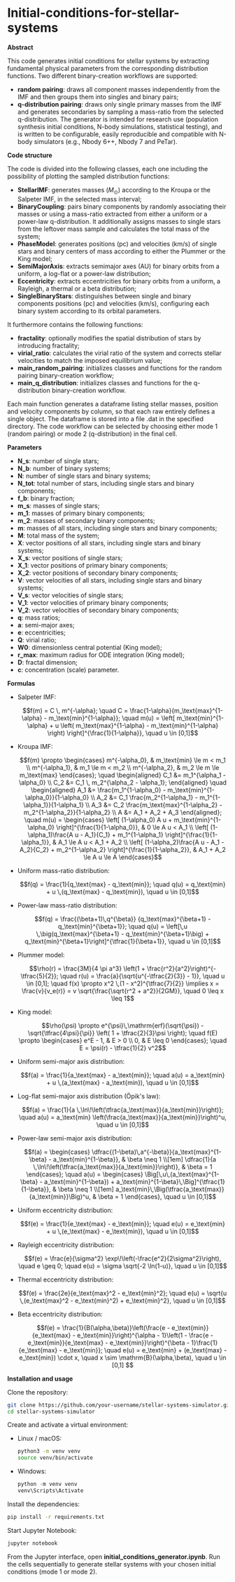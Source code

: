 # Initial-conditions-for-stellar-systems

**Abstract**

This code generates initial conditions for stellar systems by extracting fundamental physical parameters from the corresponding distribution functions. Two different binary-creation workflows are supported:
* **random pairing**: draws all component masses independently from the IMF and then groups them into singles and binary pairs;
* **q-distribution pairing**: draws only single primary masses from the IMF and generates secondaries by sampling a mass-ratio from the selected q-distribution.
The generator is intended for research use (population synthesis initial conditions, N-body simulations, statistical testing), and is written to be configurable, easily reproducible and compatible with N-body simulators (e.g., Nbody 6++, Nbody 7 and PeTar).

**Code structure**

The code is divided into the following classes, each one including the possibility of plotting the sampled distribution functions:

* **StellarIMF**: generates masses ($M_\odot$) according to the Kroupa or the Salpeter IMF, in the selected mass interval;
* **BinaryCoupling**: pairs binary components by randomly associating their masses or using a mass-ratio extracted from either a uniform or a power-law q-distribution. It additionally assigns masses to single stars from the leftover mass sample and calculates the total mass of the system;
* **PhaseModel**: generates positions (pc) and velocities (km/s) of single stars and binary centers of mass according to either the Plummer or the King model;
* **SemiMajorAxis**: extracts semimajor axes (AU) for binary orbits from a uniform, a log-flat or a power-law distribution;
* **Eccentricity**: extracts eccentricities for binary orbits from a uniform, a Rayleigh, a thermal or a beta distribution;
* **SingleBinaryStars**: distinguishes between single and binary components positions (pc) and velocities (km/s), configuring each binary system according to its orbital parameters.

It furthermore contains the following functions:

* **fractality**: optionally modifies the spatial distribution of stars by introducing fractality;
* **virial_ratio**: calculates the virial ratio of the system and corrects stellar velocities to match the imposed equilibrium value;
* **main_random_pairing**: initializes classes and functions for the random pairing binary-creation workflow;
* **main_q_distribution**: initializes classes and functions for the q-distribution binary-creation workflow.

Each main function generates a dataframe listing stellar masses, position and velocity components by column, so that each raw entirely defines a single object. The dataframe is stored into a file .dat in the specified directory.
The code workflow can be selected by choosing either mode 1 (random pairing) or mode 2 (q-distribution) in the final cell.

**Parameters**

* **N_s**: number of single stars;
* **N_b**: number of binary systems;
* **N**: number of single stars and binary systems;
* **N_tot**: total number of stars, including single stars and binary components;
* **f_b**: binary fraction;
* **m_s**: masses of single stars;
* **m_1**: masses of primary binary components;
* **m_2**: masses of secondary binary components;
* **m**: masses of all stars, including single stars and binary components;
* **M**: total mass of the system;
* **X**: vector positions of all stars, including single stars and binary systems;
* **X_s**: vector positions of single stars;
* **X_1**: vector positions of primary binary components;
* **X_2**: vector positions of secondary binary components;
* **V**: vector velocities of all stars, including single stars and binary systems;
* **V_s**: vector velocities of single stars;
* **V_1**: vector velocities of primary binary components;
* **V_2**: vector velocities of secondary binary components;
* **q**: mass ratios;
* **a**: semi-major axes;
* **e**: eccentricities;
* **Q**: virial ratio;
* **W0**: dimensionless central potential (King model);
* **r_max**: maximum radius for ODE integration (King model);
* **D**: fractal dimension;
* **c**: concentration (scale) parameter. 

**Formulas**

* Salpeter IMF:
  ```math
  f(m) = C \, m^{-\alpha}; \quad 
  C = \frac{1-\alpha}{m_\text{max}^{1-\alpha} - m_\text{min}^{1-\alpha}}; \quad
  m(u) = \left[ m_\text{min}^{1-\alpha} + u \left( m_\text{max}^{1-\alpha} - m_\text{min}^{1-\alpha} \right) \right]^{\frac{1}{1-\alpha}}, \quad u \in [0,1]
* Kroupa IMF:
  ```math
  f(m) \propto
  \begin{cases} 
  m^{-\alpha_0}, & m_\text{min} \le m < m_1 \\
  m^{-\alpha_1}, & m_1 \le m < m_2 \\
  m^{-\alpha_2}, & m_2 \le m \le m_\text{max}
  \end{cases}; \quad
  \begin{aligned}
  C_1 &= m_1^{\alpha_1 - \alpha_0} \\
  C_2 &= C_1 \, m_2^{\alpha_2 - \alpha_1};
  \end{aligned} \quad
  \begin{aligned}
  A_1 &= \frac{m_1^{1-\alpha_0} - m_\text{min}^{1-\alpha_0}}{1-\alpha_0} \\
  A_2 &= C_1 \frac{m_2^{1-\alpha_1} - m_1^{1-\alpha_1}}{1-\alpha_1} \\
  A_3 &= C_2 \frac{m_\text{max}^{1-\alpha_2} - m_2^{1-\alpha_2}}{1-\alpha_2} \\
  A &= A_1 + A_2 + A_3
  \end{aligned}; \quad
  m(u) =
  \begin{cases}
  \left[ (1-\alpha_0) A u + m_\text{min}^{1-\alpha_0} \right]^{\frac{1}{1-\alpha_0}}, & 0 \le A u < A_1 \\
  \left[ (1-\alpha_1)\frac{A u - A_1}{C_1} + m_1^{1-\alpha_1} \right]^{\frac{1}{1-\alpha_1}}, & A_1 \le A u < A_1 + A_2 \\
  \left[ (1-\alpha_2)\frac{A u - A_1 - A_2}{C_2} + m_2^{1-\alpha_2} \right]^{\frac{1}{1-\alpha_2}}, & A_1 + A_2 \le A u \le A
  \end{cases}
* Uniform mass-ratio distribution:
  ```math
  f(q) = \frac{1}{q_\text{max} - q_\text{min}}; \quad 
  q(u) = q_\text{min} + u \,(q_\text{max} - q_\text{min}), \quad u \in [0,1]
* Power-law mass-ratio distribution:
  ```math
  f(q) = \frac{(\beta+1)\,q^{\beta}} {q_\text{max}^{\beta+1} - q_\text{min}^{\beta+1}}; \quad
  q(u) = \left[\,u \,\big(q_\text{max}^{\beta+1} - q_\text{min}^{\beta+1}\big) + q_\text{min}^{\beta+1}\right]^{\tfrac{1}{\beta+1}}, \quad u \in [0,1]
* Plummer model:
  ```math
  \rho(r) = \frac{3M}{4 \pi a^3} \left(1 + \frac{r^2}{a^2}\right)^{-\tfrac{5}{2}}; \quad
  r(u) = \frac{a}{\sqrt{u^{-\tfrac{2}{3}} - 1}}, \quad u \in [0,1]; \quad
  f(x) \propto x^2 \,(1 - x^2)^{\tfrac{7}{2}} \implies x = \frac{v}{v_e(r)} = v \sqrt{\frac{\sqrt{r^2 + a^2}}{2GM}}, \quad 0 \leq x \leq 1
* King model:
  ```math
  \rho(\psi) \propto e^{\psi}\,\mathrm{erf}(\sqrt{\psi}) - \sqrt{\tfrac{4\psi}{\pi}} \left( 1 + \tfrac{2}{3}\psi \right); \quad
  f(E) \propto 
  \begin{cases}
  e^E - 1, & E > 0 \\
  0, & E \leq 0
  \end{cases}; \quad
  E = \psi(r) - \tfrac{1}{2} v^2
* Uniform semi-major axis distribution:
  ```math
  f(a) = \frac{1}{a_\text{max} - a_\text{min}}; \quad a(u) = a_\text{min} + u \,(a_\text{max} - a_\text{min}), \quad u \in [0,1]
* Log-flat semi-major axis distribution (Öpik's law):
  ```math
  f(a) = \frac{1}{a \,\ln\!\left(\tfrac{a_\text{max}}{a_\text{min}}\right)}; \quad a(u) = a_\text{min} \left(\frac{a_\text{max}}{a_\text{min}}\right)^u, \quad u \in [0,1]
* Power-law semi-major axis distribution:
  ```math
  f(a) = 
  \begin{cases}
  \dfrac{(1-\beta)\,a^{-\beta}}{a_\text{max}^{1-\beta} - a_\text{min}^{1-\beta}}, & \beta \neq 1 \\[1em]
  \dfrac{1}{a \,\ln\!\left(\tfrac{a_\text{max}}{a_\text{min}}\right)}, & \beta = 1
  \end{cases}; \quad
  a(u) = 
  \begin{cases}
  \Big[\,u\,(a_\text{max}^{1-\beta} - a_\text{min}^{1-\beta}) + a_\text{min}^{1-\beta}\,\Big]^{\tfrac{1}{1-\beta}}, & \beta \neq 1 \\[1em]
  a_\text{min}\,\Big(\tfrac{a_\text{max}}{a_\text{min}}\Big)^u, & \beta = 1
  \end{cases},
  \quad u \in [0,1]
* Uniform eccentricity distribution:
  ```math
  f(e) = \frac{1}{e_\text{max} - e_\text{min}}; \quad e(u) = e_\text{min} + u \,(e_\text{max} - e_\text{min}), \quad u \in [0,1]
* Rayleigh eccentricity distribution:
  ```math
  f(e) = \frac{e}{\sigma^2} \exp\!\left(-\frac{e^2}{2\sigma^2}\right), \quad e \geq 0; \quad e(u) = \sigma \sqrt{-2 \ln(1-u)}, \quad u \in [0,1]
* Thermal eccentricity distribution:
  ```math
  f(e) = \frac{2e}{e_\text{max}^2 - e_\text{min}^2}; \quad e(u) = \sqrt{u \,(e_\text{max}^2 - e_\text{min}^2) + e_\text{min}^2}, \quad u \in [0,1]
* Beta eccentricity distribution:
  ```math
  f(e) = \frac{1}{B(\alpha,\beta)}\left(\frac{e - e_\text{min}}{e_\text{max} - e_\text{min}}\right)^{\alpha - 1}\left(1 - \frac{e - e_\text{min}}{e_\text{max} - e_\text{min}}\right)^{\beta - 1}\frac{1}{e_\text{max} -    e_\text{min}}; \quad e(u) = e_\text{min} + (e_\text{max} - e_\text{min}) \cdot x, \quad x \sim \mathrm{B}(\alpha,\beta), \quad u \in [0,1]

**Installation and usage**

Clone the repository:

```bash
git clone https://github.com/your-username/stellar-systems-simulator.git
cd stellar-systems-simulator
```
Create and activate a virtual environment:

* Linux / macOS:
  ```bash
  python3 -m venv venv
  source venv/bin/activate
  ```
* Windows:
  ```powershell
  python -m venv venv
  venv\Scripts\Activate
  ```
Install the dependencies:
```bash
pip install -r requirements.txt
```
Start Jupyter Notebook:
```bash
jupyter notebook
```
From the Jupyter interface, open **initial_conditions_generator.ipynb**. Run the cells sequentially to generate stellar systems with your chosen initial conditions (mode 1 or mode 2). 



















  






